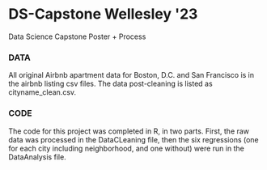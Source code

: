 # DS-Capstone Wellesley '23
Data Science Capstone Poster + Process

### DATA 
All original Airbnb apartment data for Boston, D.C. and San Francisco is in the airbnb listing csv files. The data post-cleaning is listed as cityname_clean.csv.

### CODE
The code for this project was completed in R, in two parts. First, the raw data was processed in the DataCLeaning file, then the six regressions (one for each city including neighborhood, and one without) were run in the DataAnalysis file.
